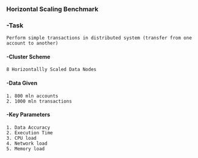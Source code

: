 ### Horizontal Scaling Benchmark

### -Task

    Perform simple transactions in distributed system (transfer from one account to another)    
    
#### -Cluster Scheme
    
    8 Horizontallly Scaled Data Nodes
        
#### -Data Given
    
    1. 800 mln accounts
    2. 1000 mln transactions
         

#### -Key Parameters
    1. Data Accuracy
    2. Execution Time
    3. CPU load
    4. Network load
    5. Memory load
